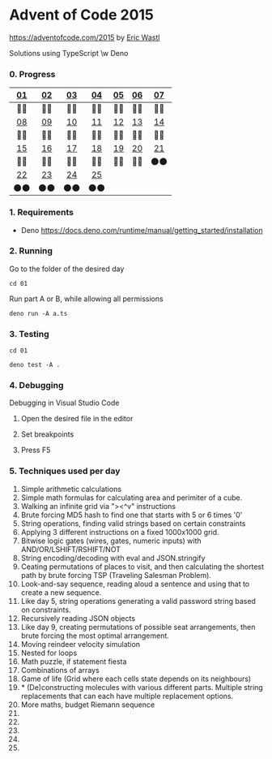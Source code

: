 # Advent of Code 2015

https://adventofcode.com/2015 by [Eric Wastl](http://was.tl/)

Solutions using TypeScript \w Deno

### 0. Progress

| [01](https://adventofcode.com/2015/day/1)  | [02](https://adventofcode.com/2015/day/2)  | [03](https://adventofcode.com/2015/day/3)  | [04](https://adventofcode.com/2015/day/4)  | [05](https://adventofcode.com/2015/day/5)  | [06](https://adventofcode.com/2015/day/6)  | [07](https://adventofcode.com/2015/day/7)  |
| :----------------------------------------: | :----------------------------------------: | :----------------------------------------: | :----------------------------------------: | :----------------------------------------: | :----------------------------------------: | :----------------------------------------: |
|                    💫️💫️                    |                    💫️💫️                    |                    💫️💫️                    |                    💫️💫️                    |                    💫️💫️                    |                    💫️💫️                    |                    💫️💫️                    |
| [08](https://adventofcode.com/2015/day/8)  | [09](https://adventofcode.com/2015/day/9)  | [10](https://adventofcode.com/2015/day/10) | [11](https://adventofcode.com/2015/day/11) | [12](https://adventofcode.com/2015/day/12) | [13](https://adventofcode.com/2015/day/13) | [14](https://adventofcode.com/2015/day/14) |
|                    💫️💫️                    |                    💫️💫️                    |                    💫️💫️                    |                    💫️💫️                    |                    💫️💫️                    |                    💫️💫️                    |                    💫️💫️                    |
| [15](https://adventofcode.com/2015/day/15) | [16](https://adventofcode.com/2015/day/16) | [17](https://adventofcode.com/2015/day/17) | [18](https://adventofcode.com/2015/day/18) | [19](https://adventofcode.com/2015/day/19) | [20](https://adventofcode.com/2015/day/20) | [21](https://adventofcode.com/2015/day/21) |
|                    💫️💫️                    |                    💫️💫️                    |                    💫️💫️                    |                    💫️💫️                    |                    💫️💫️                    |                    💫️💫️                    |                    🌑️🌑️                    |
| [22](https://adventofcode.com/2015/day/22) | [23](https://adventofcode.com/2015/day/23) | [24](https://adventofcode.com/2015/day/24) | [25](https://adventofcode.com/2015/day/25) |                                            |                                            |                                            |
|                    🌑️🌑️                    |                    🌑️🌑️                    |                    🌑️🌑️                    |                    🌑️🌑️                    |                                            |                                            |                                            |

### 1. Requirements

- Deno https://docs.deno.com/runtime/manual/getting_started/installation

### 2. Running

Go to the folder of the desired day

`cd 01`

Run part A or B, while allowing all permissions

`deno run -A a.ts`

### 3. Testing

`cd 01`

`deno test -A .`

### 4. Debugging

Debugging in Visual Studio Code

1. Open the desired file in the editor

2. Set breakpoints

3. Press F5

### 5. Techniques used per day

1. Simple arithmetic calculations
2. Simple math formulas for calculating area and perimiter of a cube.
3. Walking an infinite grid via "><^v" instructions
4. Brute forcing MD5 hash to find one that starts with 5 or 6 times '0'
5. String operations, finding valid strings based on certain constraints
6. Applying 3 different instructions on a fixed 1000x1000 grid.
7. Bitwise logic gates (wires, gates, numeric inputs) with
   AND/OR/LSHIFT/RSHIFT/NOT
8. String encoding/decoding with eval and JSON.stringify
9. Ceating permutations of places to visit, and then calculating the shortest
   path by brute forcing TSP (Traveling Salesman Problem).
10. Look-and-say sequence, reading aloud a sentence and using that to create a
    new sequence.
11. Like day 5, string operations generating a valid password string based on
    constraints.
12. Recursively reading JSON objects
13. Like day 9, creating permutations of possible seat arrangements, then brute
    forcing the most optimal arrangement.
14. Moving reindeer velocity simulation
15. Nested for loops
16. Math puzzle, if statement fiesta
17. Combinations of arrays
18. Game of life (Grid where each cells state depends on its neighbours)
19. \* (De)constructing molecules with various different parts. Multiple string
    replacements that can each have multiple replacement options.
20. More maths, budget Riemann sequence
21.
22.
23.
24.
25.
